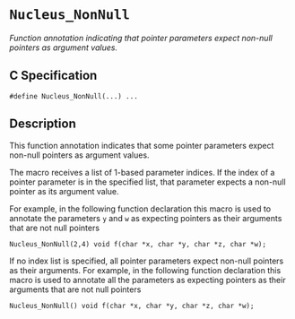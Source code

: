 # `Nucleus_NonNull`
*Function annotation indicating that pointer parameters expect non-null pointers as argument values.*

## C Specification
```
#define Nucleus_NonNull(...) ...
```

## Description
This function annotation indicates that some pointer parameters expect non-null pointers as argument values.

The macro receives a list of 1-based parameter indices. If the index of a pointer parameter is in the specified list,
that parameter expects a non-null pointer as its argument value.

For example, in the following function declaration this macro is used to annotate the parameters `y` and `w` as
expecting pointers as their arguments that are not null pointers
```
Nucleus_NonNull(2,4) void f(char *x, char *y, char *z, char *w);
```

If no index list is specified, all pointer parameters expect non-null pointers as their arguments.
For example, in the following function declaration this macro is used to annotate all the parameters
as expecting pointers as their arguments that are not null pointers
```
Nucleus_NonNull() void f(char *x, char *y, char *z, char *w);
```
